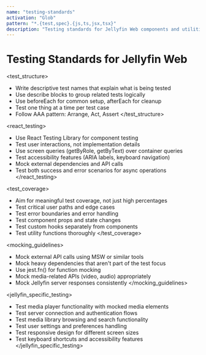 ```yaml
---
name: "testing-standards"
activation: "Glob"
pattern: "*.{test,spec}.{js,ts,jsx,tsx}"
description: "Testing standards for Jellyfin Web components and utilities"
---
```


# Testing Standards for Jellyfin Web

<test_structure>
- Write descriptive test names that explain what is being tested
- Use describe blocks to group related tests logically
- Use beforeEach for common setup, afterEach for cleanup
- Test one thing at a time per test case
- Follow AAA pattern: Arrange, Act, Assert
</test_structure>

<react_testing>
- Use React Testing Library for component testing
- Test user interactions, not implementation details
- Use screen queries (getByRole, getByText) over container queries
- Test accessibility features (ARIA labels, keyboard navigation)
- Mock external dependencies and API calls
- Test both success and error scenarios for async operations
</react_testing>

<test_coverage>
- Aim for meaningful test coverage, not just high percentages
- Test critical user paths and edge cases
- Test error boundaries and error handling
- Test component props and state changes
- Test custom hooks separately from components
- Test utility functions thoroughly
</test_coverage>

<mocking_guidelines>
- Mock external API calls using MSW or similar tools
- Mock heavy dependencies that aren't part of the test focus
- Use jest.fn() for function mocking
- Mock media-related APIs (video, audio) appropriately
- Mock Jellyfin server responses consistently
</mocking_guidelines>

<jellyfin_specific_testing>
- Test media player functionality with mocked media elements
- Test server connection and authentication flows
- Test media library browsing and search functionality
- Test user settings and preferences handling
- Test responsive design for different screen sizes
- Test keyboard shortcuts and accessibility features
</jellyfin_specific_testing>